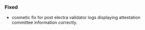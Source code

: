 ### Fixed

- cosmetic fix for post electra validator logs displaying attestation committee information correctly.